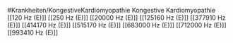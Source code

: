 #Krankheiten/KongestiveKardiomyopathie
Kongestive Kardiomyopathie
[[120 Hz (E)]]
[[250 Hz (E)]]
[[20000 Hz (E)]]
[[125160 Hz (E)]]
[[377910 Hz (E)]]
[[414170 Hz (E)]]
[[515170 Hz (E)]]
[[683000 Hz (E)]]
[[712000 Hz (E)]]
[[993410 Hz (E)]]